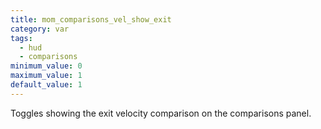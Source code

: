```yaml
---
title: mom_comparisons_vel_show_exit
category: var
tags:
  - hud
  - comparisons
minimum_value: 0
maximum_value: 1
default_value: 1
---
```


Toggles showing the exit velocity comparison on the comparisons panel.
